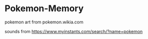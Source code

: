 # Pokemon-Memory

pokemon art from pokemon.wikia.com

sounds from https://www.myinstants.com/search/?name=pokemon